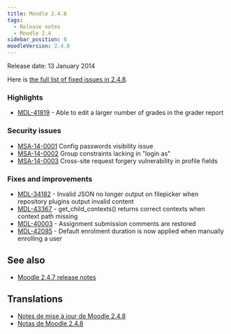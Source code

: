 ```yaml
---
title: Moodle 2.4.8
tags:
  - Release notes
  - Moodle 2.4
sidebar_position: 8
moodleVersion: 2.4.8
---
```


Release date: 13 January 2014

Here is [the full list of fixed issues in 2.4.8](https://tracker.moodle.org/secure/IssueNavigator!executeAdvanced.jspa?jqlQuery=project+%3D+mdl+AND+resolution+%3D+fixed+AND+fixVersion+in+%28%222.4.8%22%29+ORDER+BY+priority+DESC&runQuery=true&clear=true).

### Highlights

- [MDL-41819](https://tracker.moodle.org/browse/MDL-41819) - Able to edit a larger number of grades in the grader report

### Security issues

- [MSA-14-0001](https://moodle.org/mod/forum/discuss.php?d=252414) Config passwords visibility issue
- [MSA-14-0002](https://moodle.org/mod/forum/discuss.php?d=252415) Group constraints lacking in "login as"
- [MSA-14-0003](https://moodle.org/mod/forum/discuss.php?d=252416) Cross-site request forgery vulnerability in profile fields

### Fixes and improvements

- [MDL-34182](https://tracker.moodle.org/browse/MDL-34182) - Invalid JSON no longer output on filepicker when repository plugins output invalid content
- [MDL-43367](https://tracker.moodle.org/browse/MDL-43367) - get_child_contexts() returns correct contexts when context path missing
- [MDL-40003](https://tracker.moodle.org/browse/MDL-40003) - Assignment submission comments are restored
- [MDL-42085](https://tracker.moodle.org/browse/MDL-42085) - Default enrolment duration is now applied when manually enrolling a user

## See also

- [Moodle 2.4.7 release notes](/general/releases/2.4/2.4.7)

## Translations

- [Notes de mise à jour de Moodle 2.4.8](https://docs.moodle.org/fr/Notes_de_mise_à_jour_de_Moodle_2.4.8)
- [Notas de Moodle 2.4.8](https://docs.moodle.org/es/Notas_de_Moodle_2.4.8)
